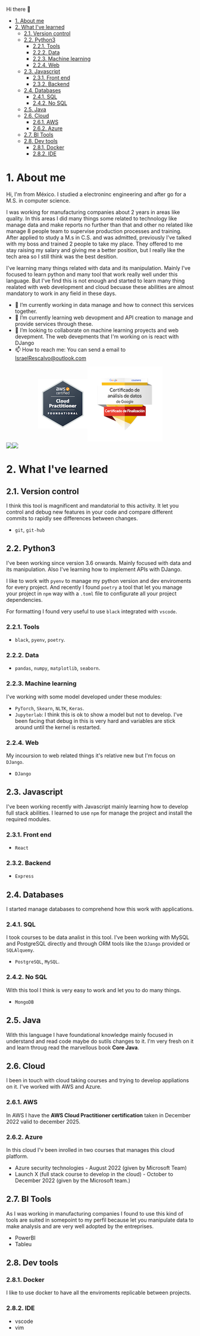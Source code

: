 Hi there 👋


- [1. About me](#1-about-me)
- [2. What I've learned](#2-what-ive-learned)
  - [2.1. Version control](#21-version-control)
  - [2.2. Python3](#22-python3)
    - [2.2.1. Tools](#221-tools)
    - [2.2.2. Data](#222-data)
    - [2.2.3. Machine learning](#223-machine-learning)
    - [2.2.4. Web](#224-web)
  - [2.3. Javascript](#23-javascript)
    - [2.3.1. Front end](#231-front-end)
    - [2.3.2. Backend](#232-backend)
  - [2.4. Databases](#24-databases)
    - [2.4.1. SQL](#241-sql)
    - [2.4.2. No SQL](#242-no-sql)
  - [2.5. Java](#25-java)
  - [2.6. Cloud](#26-cloud)
    - [2.6.1. AWS](#261-aws)
    - [2.6.2. Azure](#262-azure)
  - [2.7. BI Tools](#27-bi-tools)
  - [2.8. Dev tools](#28-dev-tools)
    - [2.8.1. Docker](#281-docker)
    - [2.8.2. IDE](#282-ide)



# 1. About me

Hi, I'm from México. I studied a electroninc engineering and after go for a M.S. in  computer science.

I was working for manufacturing companies about 2 years in areas like quality. In this areas I did many things some related to technology like manage data and make reports no further than that and other no related like manage 8 people team to supervise production processes and training. After applied to study a M.s in C.S. and was admitted, previously I've talked with my boss and trained 2 people to take my place. They offered to me stay raising my salary and giving me a better position, but I really like the tech area so I still think was the best desition.


I've learning many things related with data and its manipulation.
Mainly I've focused to learn python and many tool that work really well under this language. But I've find this is not enough and started to learn many thing realated with web development and cloud becuase these abilities are almost mandatory to work in any field in these days. 

- 🔭 I’m currently working in data manage and how to connect this services together.
- 🌱 I’m currently learning web devopment and API creation to manage and provide services through these.
- 👯 I’m looking to collaborate on machine learning proyects and web devepment. The web devepments that I'm working on is react with DJango
- 📫 How to reach me: You can send a email to IsraelRescalvo@outlook.com


<div style="display: flex; align-items: center; justify-content: center">
    <a href="https://www.credly.com/badges/403202c1-ae40-4bec-bfea-006f4dc413a3/public_url">
    <img src="./images/aws-practitioner.png">
    </a>
    <a href="https://www.credly.com/badges/62112e4f-0f91-406d-96b4-5ba9f6e2a34c/public_url">
    <img src="./images/data_analysis.png">
    </a>
</div>


<div style="display: flex">
<img  src="https://github-readme-stats-qk4fsd7tf-standard-io.vercel.app/api/top-langs/?username=Standard-IO&layout=compact&theme=dracula"/>
<img  src="https://github-readme-stats-qk4fsd7tf-standard-io.vercel.app/api?username=Standard-IO&layout=compact&theme=dracula&show_icons=true"/>
</div>


# 2. What I've learned

##  2.1. Version control
I think this tool is magnificent and mandatorial to this activity. It let you control and debug new features in your code and compare different commits to rapidly see differences between changes.

  * `git`, `git-hub`
## 2.2. Python3
I've been working since version 3.6 onwards. Mainly focused with data and its manipulation. Also I've learning how to implement APIs with DJango.

I like to work with `pyenv` to manage my python version and dev enviroments for every project. And recently I found `poetry` a tool that let you manage your project in `npm` way with a `.toml` file to configurate all your project dependencies.

For formatting I found very useful to use `black` integrated with `vscode`. 

### 2.2.1. Tools
* `black`, `pyenv`, `poetry`.

### 2.2.2. Data
* `pandas`, `numpy`, `matplotlib`, `seaborn`.

### 2.2.3. Machine learning 
I've working with some model developed under these modules:
* `PyTorch`, `Skearn`, `NLTK`, `Keras`.
* `Jupyterlab`: I think this is ok to show a model but not to develop. I've been facing that debug in this is very hard and variables are stick around until the kernel is restarted.

### 2.2.4. Web
My incoursion to web related things it's relative new but I'm focus on `DJango`.
* `DJango`

## 2.3. Javascript
I've been working recently with Javascript mainly learning how to develop full stack abilities. I learned to use `npm` for manage the project and install the required modules.

### 2.3.1. Front end
* `React`
### 2.3.2. Backend
* `Express`
  

## 2.4. Databases
I started manage databases to comprehend how this work with applications.

### 2.4.1. SQL
I took courses to be data analist in this tool. I've been working with MySQL and PostgreSQL directly and through ORM tools like the `DJango` provided or  `SQLAlquemy`.

* `PostgreSQL`, `MySQL`.

### 2.4.2. No SQL
With this tool I think is very easy to work and let you to do many things.

* `MongoDB`

## 2.5. Java

With this language I have foundational knowledge mainly focused in understand and read code maybe do sutils changes to it. I'm very fresh on it and learn throug read the marvellous book **Core Java**.

## 2.6. Cloud

I been in touch with cloud taking courses and trying to develop appliations on it. I've worked with AWS and Azure.

### 2.6.1. AWS
In AWS I have the **AWS Cloud Practitioner certification** taken in December 2022 valid to december 2025.

### 2.6.2. Azure
In this cloud I'v been inrolled in two courses that manages this cloud platform.

* Azure security technologies - August 2022 (given by Microsoft Team)
* Launch X (full stack course to develop in the cloud) - October to December 2022 (given by the Microsoft team.)

## 2.7. BI Tools
As I was working in manufacturing companies I found to  use this kind of tools are suited in somepoint to my perfil because let you manipulate data to make analysis and are very well adopted by the entreprises.

* PowerBI
* Tableu

## 2.8. Dev tools

### 2.8.1. Docker
I like to use docker to have all the enviroments replicable between projects.

### 2.8.2. IDE
* vscode
* vim



